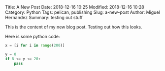 Title: A New Post
Date: 2018-12-16 10:25
Modified: 2018-12-16 10:28
Category: Python
Tags: pelican, publishing
Slug: a-new-post
Author: Miguel Hernandez
Summary: testing out stuff

This is the content of my new blog post.
Testing out how this looks.

Here is some python code:

```python
x = [i for i in range(200)]

y = 8
if 8 <= y <= 20:
    pass
```